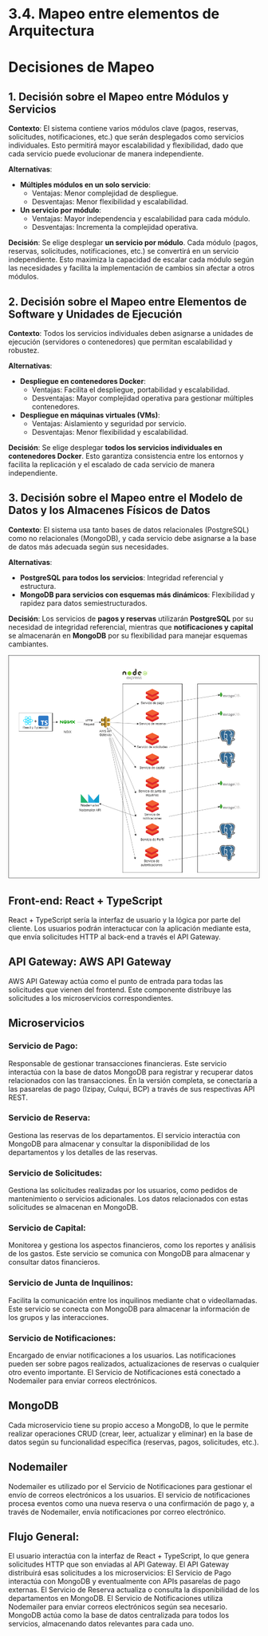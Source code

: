 # 3.4. Mapeo entre elementos de Arquitectura
# Decisiones de Mapeo

## 1. Decisión sobre el Mapeo entre Módulos y Servicios
**Contexto**: El sistema contiene varios módulos clave (pagos, reservas, solicitudes, notificaciones, etc.) que serán desplegados como servicios individuales. Esto permitirá mayor escalabilidad y flexibilidad, dado que cada servicio puede evolucionar de manera independiente.

**Alternativas**:
- **Múltiples módulos en un solo servicio**:
  - Ventajas: Menor complejidad de despliegue.
  - Desventajas: Menor flexibilidad y escalabilidad.
- **Un servicio por módulo**:
  - Ventajas: Mayor independencia y escalabilidad para cada módulo.
  - Desventajas: Incrementa la complejidad operativa.

**Decisión**: Se elige desplegar **un servicio por módulo**. Cada módulo (pagos, reservas, solicitudes, notificaciones, etc.) se convertirá en un servicio independiente. Esto maximiza la capacidad de escalar cada módulo según las necesidades y facilita la implementación de cambios sin afectar a otros módulos.

## 2. Decisión sobre el Mapeo entre Elementos de Software y Unidades de Ejecución
**Contexto**: Todos los servicios individuales deben asignarse a unidades de ejecución (servidores o contenedores) que permitan escalabilidad y robustez.

**Alternativas**:
- **Despliegue en contenedores Docker**:
  - Ventajas: Facilita el despliegue, portabilidad y escalabilidad.
  - Desventajas: Mayor complejidad operativa para gestionar múltiples contenedores.
- **Despliegue en máquinas virtuales (VMs)**:
  - Ventajas: Aislamiento y seguridad por servicio.
  - Desventajas: Menor flexibilidad y escalabilidad.

**Decisión**: Se elige desplegar **todos los servicios individuales en contenedores Docker**. Esto garantiza consistencia entre los entornos y facilita la replicación y el escalado de cada servicio de manera independiente.

## 3. Decisión sobre el Mapeo entre el Modelo de Datos y los Almacenes Físicos de Datos
**Contexto**: El sistema usa tanto bases de datos relacionales (PostgreSQL) como no relacionales (MongoDB), y cada servicio debe asignarse a la base de datos más adecuada según sus necesidades.

**Alternativas**:
- **PostgreSQL para todos los servicios**: Integridad referencial y estructura.
- **MongoDB para servicios con esquemas más dinámicos**: Flexibilidad y rapidez para datos semiestructurados.

**Decisión**: Los servicios de **pagos y reservas** utilizarán **PostgreSQL** por su necesidad de integridad referencial, mientras que **notificaciones y capital** se almacenarán en **MongoDB** por su flexibilidad para manejar esquemas cambiantes.


![Mapeo_arq](mapeo_arq1.png)
## Front-end: React + TypeScript
React + TypeScript sería la interfaz de usuario y la lógica por parte del cliente. Los usuarios podrán interactucar con la aplicación mediante esta, que envía solicitudes HTTP al back-end a través el API Gateway.
## API Gateway: AWS API Gateway
AWS API Gateway actúa como el punto de entrada para todas las solicitudes que vienen del frontend. Este componente distribuye las solicitudes a los microservicios correspondientes.
## Microservicios
### Servicio de Pago:

Responsable de gestionar transacciones financieras. Este servicio interactúa con la base de datos MongoDB para registrar y recuperar datos relacionados con las transacciones.
En la versión completa, se conectaría a las pasarelas de pago (Izipay, Culqui, BCP) a través de sus respectivas API REST.
### Servicio de Reserva:

Gestiona las reservas de los departamentos. El servicio interactúa con MongoDB para almacenar y consultar la disponibilidad de los departamentos y los detalles de las reservas.
### Servicio de Solicitudes:

Gestiona las solicitudes realizadas por los usuarios, como pedidos de mantenimiento o servicios adicionales. Los datos relacionados con estas solicitudes se almacenan en MongoDB.
### Servicio de Capital:

Monitorea y gestiona los aspectos financieros, como los reportes y análisis de los gastos. Este servicio se comunica con MongoDB para almacenar y consultar datos financieros.
### Servicio de Junta de Inquilinos:

Facilita la comunicación entre los inquilinos mediante chat o videollamadas. Este servicio se conecta con MongoDB para almacenar la información de los grupos y las interacciones.
### Servicio de Notificaciones:

Encargado de enviar notificaciones a los usuarios. Las notificaciones pueden ser sobre pagos realizados, actualizaciones de reservas o cualquier otro evento importante. El Servicio de Notificaciones está conectado a Nodemailer para enviar correos electrónicos.
## MongoDB
Cada microservicio tiene su propio acceso a MongoDB, lo que le permite realizar operaciones CRUD (crear, leer, actualizar y eliminar) en la base de datos según su funcionalidad específica (reservas, pagos, solicitudes, etc.).
## Nodemailer
Nodemailer es utilizado por el Servicio de Notificaciones para gestionar el envío de correos electrónicos a los usuarios. El servicio de notificaciones procesa eventos como una nueva reserva o una confirmación de pago y, a través de Nodemailer, envía notificaciones por correo electrónico.
## Flujo General:
El usuario interactúa con la interfaz de React + TypeScript, lo que genera solicitudes HTTP que son enviadas al API Gateway.
El API Gateway distribuirá esas solicitudes a los microservicios:
El Servicio de Pago interactúa con MongoDB y eventualmente con APIs pasarelas de pago externas.
El Servicio de Reserva actualiza o consulta la disponibilidad de los departamentos en MongoDB.
El Servicio de Notificaciones utiliza Nodemailer para enviar correos electrónicos según sea necesario.
MongoDB actúa como la base de datos centralizada para todos los servicios, almacenando datos relevantes para cada uno.
